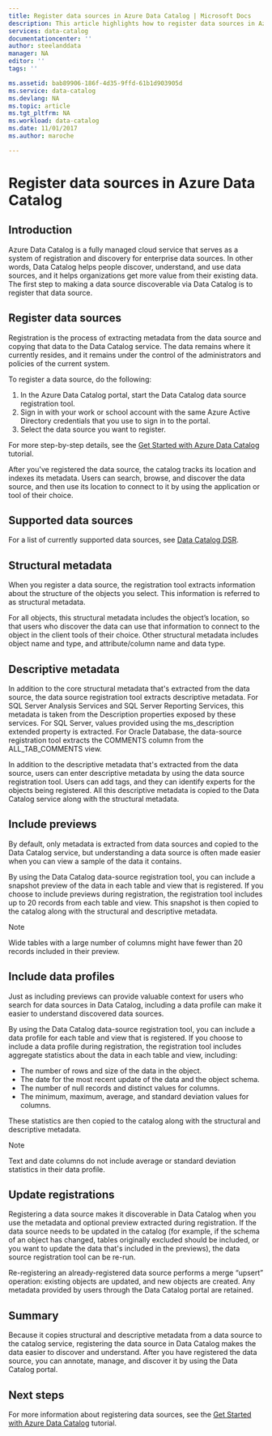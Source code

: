 ```yaml
---
title: Register data sources in Azure Data Catalog | Microsoft Docs
description: This article highlights how to register data sources in Azure Data Catalog, including the metadata fields extracted during registration.
services: data-catalog
documentationcenter: ''
author: steelanddata
manager: NA
editor: ''
tags: ''

ms.assetid: bab89906-186f-4d35-9ffd-61b1d903905d
ms.service: data-catalog
ms.devlang: NA
ms.topic: article
ms.tgt_pltfrm: NA
ms.workload: data-catalog
ms.date: 11/01/2017
ms.author: maroche

---
```

# Register data sources in Azure Data Catalog
## Introduction
Azure Data Catalog is a fully managed cloud service that serves as a system of registration and discovery for enterprise data sources. In other words, Data Catalog helps people discover, understand, and use data sources, and it helps organizations get more value from their existing data. The first step to making a data source discoverable via Data Catalog is to register that data source.

## Register data sources
Registration is the process of extracting metadata from the data source and copying that data to the Data Catalog service. The data remains where it currently resides, and it remains under the control of the administrators and policies of the current system.

To register a data source, do the following:
1. In the Azure Data Catalog portal, start the Data Catalog data source registration tool. 
2. Sign in with your work or school account with the same Azure Active Directory credentials that you use to sign in to the portal.
3. Select the data source you want to register.

For more step-by-step details, see the [Get Started with Azure Data Catalog](data-catalog-get-started.md) tutorial.

After you've registered the data source, the catalog tracks its location and indexes its metadata. Users can search, browse, and discover the data source, and then use its location to connect to it by using the application or tool of their choice.

## Supported data sources
For a list of currently supported data sources, see [Data Catalog DSR](data-catalog-dsr.md).

## Structural metadata
When you register a data source, the registration tool extracts information about the structure of the objects you select. This information is referred to as structural metadata.

For all objects, this structural metadata includes the object’s location, so that users who discover the data can use that information to connect to the object in the client tools of their choice. Other structural metadata includes object name and type, and attribute/column name and data type.

## Descriptive metadata
In addition to the core structural metadata that's extracted from the data source, the data source registration tool extracts descriptive metadata. For SQL Server Analysis Services and SQL Server Reporting Services, this metadata is taken from the Description properties exposed by these services. For SQL Server, values provided using the ms\_description extended property is extracted. For Oracle Database, the data-source registration tool extracts the COMMENTS column from the ALL\_TAB\_COMMENTS view.

In addition to the descriptive metadata that's extracted from the data source, users can enter descriptive metadata by using the data source registration tool. Users can add tags, and they can identify experts for the objects being registered. All this descriptive metadata is copied to the Data Catalog service along with the structural metadata.

## Include previews
By default, only metadata is extracted from data sources and copied to the Data Catalog service, but understanding a data source is often made easier when you can view a sample of the data it contains.

By using the Data Catalog data-source registration tool, you can include a snapshot preview of the data in each table and view that is registered. If you choose to include previews during registration, the registration tool includes up to 20 records from each table and view. This snapshot is then copied to the catalog along with the structural and descriptive metadata.

> [!NOTE]
> Wide tables with a large number of columns might have fewer than 20 records included in their preview.
>
>

## Include data profiles
Just as including previews can provide valuable context for users who search for data sources in Data Catalog, including a data profile can make it easier to understand discovered data sources.

By using the Data Catalog data-source registration tool, you can include a data profile for each table and view that is registered. If you choose to include a data profile during registration, the registration tool includes aggregate statistics about the data in each table and view, including:

* The number of rows and size of the data in the object.
* The date for the most recent update of the data and the object schema.
* The number of null records and distinct values for columns.
* The minimum, maximum, average, and standard deviation values for columns.

These statistics are then copied to the catalog along with the structural and descriptive metadata.

> [!NOTE]
> Text and date columns do not include average or standard deviation statistics in their data profile.
>
>

## Update registrations
Registering a data source makes it discoverable in Data Catalog when you use the metadata and optional preview extracted during registration. If the data source needs to be updated in the catalog (for example, if the schema of an object has changed, tables originally excluded should be included, or you want to update the data that's included in the previews), the data source registration tool can be re-run.

Re-registering an already-registered data source performs a merge “upsert” operation: existing objects are updated, and new objects are created. Any metadata provided by users through the Data Catalog portal are retained.

## Summary
Because it copies structural and descriptive metadata from a data source to the catalog service, registering the data source in Data Catalog makes the data easier to discover and understand. After you have registered the data source, you can annotate, manage, and discover it by using the Data Catalog portal.

## Next steps
For more information about registering data sources, see the [Get Started with Azure Data Catalog](data-catalog-get-started.md) tutorial.

